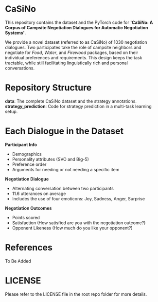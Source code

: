 # CaSiNo

This repository contains the dataset and the PyTorch code for **'CaSiNo: A Corpus of Campsite Negotiation Dialogues for Automatic Negotiation Systems'**.

We provide a novel dataset (referred to as CaSiNo) of 1030 negotiation dialogues. Two participates take the role of campsite neighbors and negotiate for *Food*, *Water*, and *Firewood* packages, based on their individual preferences and requirements. This design keeps the task tractable, while still facilitating linguistically rich and personal conversations.

# Repository Structure

**data**: The complete CaSiNo dataset and the strategy annotations.\
**strategy_prediction**: Code for strategy prediction in a multi-task learning setup.

# Each Dialogue in the Dataset

**Participant Info**
* Demographics
* Personality attributes (SVO and Big-5)
* Preference order
* Arguments for needing or not needing a specific item

**Negotiation Dialogue**
* Alternating conversation between two participants
* 11.6 utterances on average
* Includes the use of four emoticons: Joy, Sadness, Anger, Surprise

**Negotiation Outcomes**
* Points scored
* Satisfaction (How satisfied are you with the negotiation outcome?)
* Opponent Likeness (How much do you like your opponent?)

# References

To Be Added

# LICENSE

Please refer to the LICENSE file in the root repo folder for more details.
